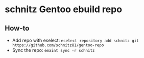 # schnitz Gentoo ebuild repo

## How-to
- Add repo with eselect: ```eselect repository add schnitz git https://github.com/schnitz81/gentoo-repo```
- Sync the repo: ```emaint sync -r schnitz```
